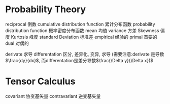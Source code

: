 # Probability Theory
reciprocal 倒数 
cumulative distribution function 累计分布函数
probability distribution function 概率密度分布函数 
mean 均值
variance 方差
Skewness 偏度
Kurtosis 峰度
standard Deviation 标准差
empirical 经验的 
primal 首要的
dual 对偶的

derivate 求导
differentation  区分, 差异化, 变异, 求导
(需要注意:derivate 是导数$\frac{dy}{dx}$, 而differentation是差分导数$\frac{\Delta y}{\Delta x})$ 

# Tensor Calculus
covariant 协变基矢量
contravariant 逆变基矢量
